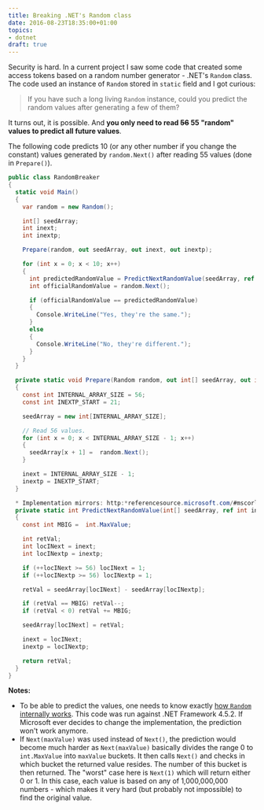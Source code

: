 ```yaml
---
title: Breaking .NET's Random class
date: 2016-08-23T18:35:00+01:00
topics:
- dotnet
draft: true
---
```


Security is hard. In a current project I saw some code that created some access tokens based on a random number generator - .NET's `Random` class. The code used an instance of `Random` stored in `static` field and I got curious:

>If you have such a long living `Random` instance, could you predict the random values after generating a few of them?

It turns out, it is possible. And **you only need to read ~~56~~ 55 "random" values to predict all future values**.

<!--more-->

The following code predicts 10 (or any other number if you change the constant) values generated by `random.Next()` after reading 55 values (done in `Prepare()`).

```c#
public class RandomBreaker
{
  static void Main()
  {
    var random = new Random();

    int[] seedArray;
    int inext;
    int inextp;

    Prepare(random, out seedArray, out inext, out inextp);

    for (int x = 0; x < 10; x++)
    {
      int predictedRandomValue = PredictNextRandomValue(seedArray, ref inext, ref inextp);
      int officialRandomValue = random.Next();

      if (officialRandomValue == predictedRandomValue)
      {
        Console.WriteLine("Yes, they're the same.");
      }
      else
      {
        Console.WriteLine("No, they're different.");
      }
    }
  }

  private static void Prepare(Random random, out int[] seedArray, out int inext, out int inextp)
  {
    const int INTERNAL_ARRAY_SIZE = 56;
    const int INEXTP_START = 21;

    seedArray = new int[INTERNAL_ARRAY_SIZE];

    // Read 56 values.
    for (int x = 0; x < INTERNAL_ARRAY_SIZE - 1; x++)
    {
      seedArray[x + 1] =  random.Next();
    }

    inext = INTERNAL_ARRAY_SIZE - 1;
    inextp = INEXTP_START;
  }

  * Implementation mirrors: http:*referencesource.microsoft.com/#mscorlib/system/random.cs,100
  private static int PredictNextRandomValue(int[] seedArray, ref int inext, ref int inextp)
  {
    const int MBIG =  int.MaxValue;

    int retVal;
    int locINext = inext;
    int locINextp = inextp;

    if (++locINext >= 56) locINext = 1;
    if (++locINextp >= 56) locINextp = 1;

    retVal = seedArray[locINext] - seedArray[locINextp];

    if (retVal == MBIG) retVal--;
    if (retVal < 0) retVal += MBIG;

    seedArray[locINext] = retVal;

    inext = locINext;
    inextp = locINextp;

    return retVal;
  }
}
```

**Notes:**
* To be able to predict the values, one needs to know exactly [how `Random` internally works](http://referencesource.microsoft.com/#mscorlib/system/random.cs). This code was run against .NET Framework 4.5.2. If Microsoft ever decides to change the implementation, the prediction won't work anymore.
* If `Next(maxValue)` was used instead of `Next()`, the prediction would become much harder as `Next(maxValue)` basically divides the range 0 to `int.MaxValue` into `maxValue` buckets. It then calls `Next()` and checks in which bucket the returned value resides. The number of this bucket is then returned. The "worst" case here is `Next(1)` which will return either 0 or 1. In this case, each value is based on any of 1,000,000,000 numbers - which makes it very hard (but probably not impossible) to find the original value.
